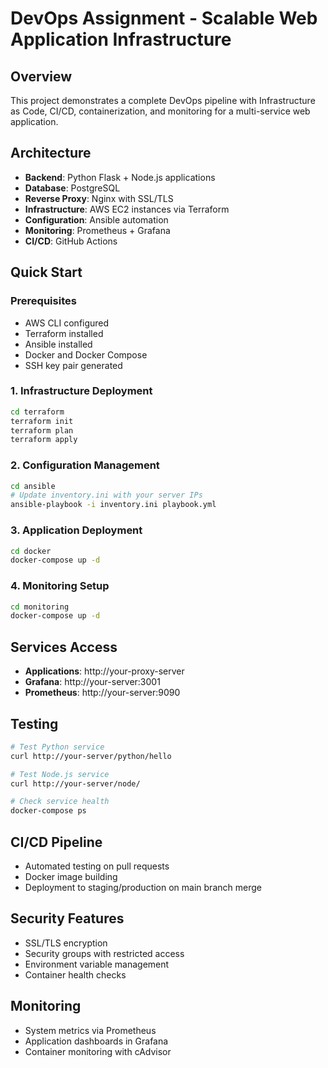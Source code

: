# DevOps Assignment - Scalable Web Application Infrastructure

## Overview
This project demonstrates a complete DevOps pipeline with Infrastructure as Code, CI/CD, containerization, and monitoring for a multi-service web application.

## Architecture
- **Backend**: Python Flask + Node.js applications
- **Database**: PostgreSQL
- **Reverse Proxy**: Nginx with SSL/TLS
- **Infrastructure**: AWS EC2 instances via Terraform
- **Configuration**: Ansible automation
- **Monitoring**: Prometheus + Grafana
- **CI/CD**: GitHub Actions

## Quick Start

### Prerequisites
- AWS CLI configured
- Terraform installed
- Ansible installed
- Docker and Docker Compose
- SSH key pair generated

### 1. Infrastructure Deployment
```bash
cd terraform
terraform init
terraform plan
terraform apply
```

### 2. Configuration Management
```bash
cd ansible
# Update inventory.ini with your server IPs
ansible-playbook -i inventory.ini playbook.yml
```

### 3. Application Deployment
```bash
cd docker
docker-compose up -d
```

### 4. Monitoring Setup
```bash
cd monitoring
docker-compose up -d
```

## Services Access
- **Applications**: http://your-proxy-server
- **Grafana**: http://your-server:3001
- **Prometheus**: http://your-server:9090


## Testing
```bash
# Test Python service
curl http://your-server/python/hello

# Test Node.js service  
curl http://your-server/node/

# Check service health
docker-compose ps
```

## CI/CD Pipeline
- Automated testing on pull requests
- Docker image building
- Deployment to staging/production on main branch merge

## Security Features
- SSL/TLS encryption
- Security groups with restricted access
- Environment variable management
- Container health checks

## Monitoring
- System metrics via Prometheus
- Application dashboards in Grafana
- Container monitoring with cAdvisor